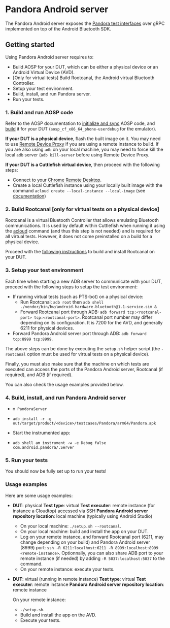 # Pandora Android server

The Pandora Android server exposes the [Pandora test interfaces](
go/pandora-doc) over gRPC implemented on top of the Android Bluetooth SDK.

## Getting started

Using Pandora Android server requires to:

* Build AOSP for your DUT, which can be either a physical device or an Android
  Virtual Device (AVD).
* [Only for virtual tests] Build Rootcanal, the Android
  virtual Bluetooth Controller.
* Setup your test environment.
* Build, install, and run Pandora server.
* Run your tests.

### 1. Build and run AOSP code

Refer to the AOSP documentation to [initialize and sync](
https://g3doc.corp.google.com/company/teams/android/developing/init-sync.md)
AOSP code, and [build](
https://g3doc.corp.google.com/company/teams/android/developing/build-flash.md)
it for your DUT (`aosp_cf_x86_64_phone-userdebug` for the emulator).

**If your DUT is a physical device**, flash the built image on it. You may
need to use [Remote Device Proxy](
https://g3doc.corp.google.com/company/teams/android/wfh/adb/remote_device_proxy.md)
if you are using a remote instance to build. If you are also using `adb` on
your local machine, you may need to force kill the local `adb` server (`adb
kill-server` before using Remote Device Proxy.

**If your DUT is a Cuttlefish virtual device**, then proceed with the following steps:

* Connect to your [Chrome Remote Desktop](
  https://remotedesktop.corp.google.com/access/).
* Create a local Cuttlefish instance using your locally built image with the command
  `acloud create --local-instance --local-image` (see [documentation](
  go/acloud-manual#local-instance-using-a-locally-built-image))

### 2. Build Rootcanal [only for virtual tests on a physical device]

Rootcanal is a virtual Bluetooth Controller that allows emulating Bluetooth
communications. It is used by default within Cuttlefish when running it using the [acloud](go/acloud) command (and thus this step is not
needed) and is required for all virtual tests. However, it does not come
preinstalled on a build for a physical device.

Proceed with the [following instructions](
https://docs.google.com/document/d/1-qoK1HtdOKK6sTIKAToFf7nu9ybxs8FQWU09idZijyc/edit#heading=h.x9snb54sjlu9)
to build and install Rootcanal on your DUT.

### 3. Setup your test environment

Each time when starting a new ADB server to communicate with your DUT, proceed
with the following steps to setup the test environment:

* If running virtual tests (such as PTS-bot) on a physical device:
  * Run Rootcanal:
    `adb root` then
    `adb shell ./vendor/bin/hw/android.hardware.bluetooth@1.1-service.sim &`
  * Forward Rootcanal port through ADB:
    `adb forward tcp:<rootcanal-port> tcp:<rootcanal-port>`.
    Rootcanal port number may differ depending on its configuration. It is
    7200 for the AVD, and generally 6211 for physical devices.
* Forward Pandora Android server port through ADB:
  `adb forward tcp:8999 tcp:8999`.

The above steps can be done by executing the `setup.sh` helper script (the
`-rootcanal` option must be used for virtual tests on a physical device).

Finally, you must also make sure that the machine on which tests are executed
can access the ports of the Pandora Android server, Rootcanal (if required),
and ADB (if required).

You can also check the usage examples provided below.

### 4. Build, install, and run Pandora Android server

* `m PandoraServer`
* `adb install -r -g out/target/product/<device>/testcases/Pandora/arm64/Pandora.apk`

* Start the instrumented app:
* `adb shell am instrument -w -e Debug false com.android.pandora/.Server`

### 5. Run your tests

You should now be fully set up to run your tests!

### Usage examples

Here are some usage examples:

* **DUT**: physical
  **Test type**: virtual
  **Test executer**: remote instance (for instance a Cloudtop) accessed via SSH
  **Pandora Android server repository location**: local machine (typically
  using Android Studio)

  * On your local machine: `./setup.sh --rootcanal`.
  * On your local machine: build and install the app on your DUT.
  * Log on your remote instance, and forward Rootcanal port (6211, may change
    depending on your build) and Pandora Android server (8999) port:
    `ssh -R 6211:localhost:6211 -R 8999:localhost:8999 <remote-instance>`.
    Optionnally, you can also share ADB port to your remote instance (if
    needed) by adding `-R 5037:localhost:5037` to the command.
  * On your remote instance: execute your tests.

* **DUT**: virtual (running in remote instance)
  **Test type**: virtual
  **Test executer**: remote instance
  **Pandora Android server repository location**: remote instance

  On your remote instance:
  * `./setup.sh`.
  * Build and install the app on the AVD.
  * Execute your tests.

